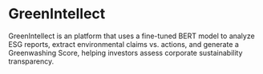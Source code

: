 # GreenIntellect
GreenIntellect is an platform that uses a fine-tuned BERT model to analyze ESG reports, extract environmental claims vs. actions, and generate a Greenwashing Score, helping investors assess corporate sustainability transparency.
